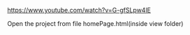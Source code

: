 https://www.youtube.com/watch?v=G-gfSLpw4lE

Open the project from file homePage.html(inside view folder)